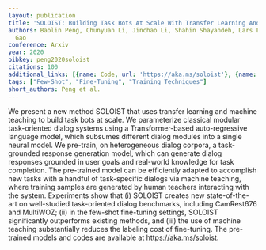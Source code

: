 ```yaml
---
layout: publication
title: 'SOLOIST: Building Task Bots At Scale With Transfer Learning And Machine Teaching'
authors: Baolin Peng, Chunyuan Li, Jinchao Li, Shahin Shayandeh, Lars Liden, Jianfeng
  Gao
conference: Arxiv
year: 2020
bibkey: peng2020soloist
citations: 100
additional_links: [{name: Code, url: 'https://aka.ms/soloist'}, {name: Paper, url: 'https://arxiv.org/abs/2005.05298'}]
tags: ["Few-Shot", "Fine-Tuning", "Training Techniques"]
short_authors: Peng et al.
---
```

We present a new method SOLOIST that uses transfer learning and machine
teaching to build task bots at scale. We parameterize classical modular
task-oriented dialog systems using a Transformer-based auto-regressive language
model, which subsumes different dialog modules into a single neural model. We
pre-train, on heterogeneous dialog corpora, a task-grounded response generation
model, which can generate dialog responses grounded in user goals and
real-world knowledge for task completion. The pre-trained model can be
efficiently adapted to accomplish new tasks with a handful of task-specific
dialogs via machine teaching, where training samples are generated by human
teachers interacting with the system. Experiments show that (i) SOLOIST creates
new state-of-the-art on well-studied task-oriented dialog benchmarks, including
CamRest676 and MultiWOZ; (ii) in the few-shot fine-tuning settings, SOLOIST
significantly outperforms existing methods, and (iii) the use of machine
teaching substantially reduces the labeling cost of fine-tuning. The
pre-trained models and codes are available at https://aka.ms/soloist.